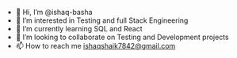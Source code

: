- 👋 Hi, I’m @ishaq-basha
- 👀 I’m interested in Testing and full Stack Engineering
- 🌱 I’m currently learning SQL and React
- 💞️ I’m looking to collaborate on Testing and Development projects
- 📫 How to reach me ishaqshaik7842@gmail.com


<!---
ishaq-basha/ishaq-basha is a ✨ special ✨ repository because its `README.md` (this file) appears on your GitHub profile.
You can click the Preview link to take a look at your changes.
--->

